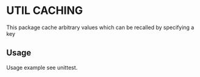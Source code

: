 # UTIL CACHING

This package cache arbitrary values which can be recalled by specifying a key


## Usage

Usage example see unittest.
